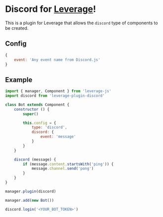 Discord for [Leverage](http://github.com/jakehamilton/leverage)!
====================

This is a plugin for Leverage that allows the `discord` type of components
to be created.

Config
------

```js
{
    event: 'Any event name from Discord.js'
}
```

Example
-------

```js
import { manager, Component } from 'leverage-js'
import discord from 'leverage-plugin-discord'

class Bot extends Component {
    constructor () {
        super()

        this.config = {
            type: 'discord',
            discord: {
                event: 'message'
            }
        }
    }

    discord (message) {
        if (message.content.startsWith('ping')) {
            message.channel.send('pong')
        }
    }
}

manager.plugin(discord)

manager.add(new Bot())

discord.login('<YOUR_BOT_TOKEN>')
```
